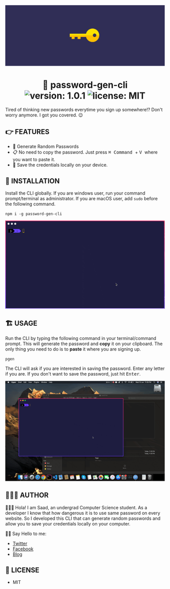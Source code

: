 <img src="./images/cover.png" alt="cover image">

<div align="center">
	<h1>🚀 password-gen-cli<br>
	<img alt="version: 1.0.1" src="https://img.shields.io/badge/version-v1.0.1-green">
	<img alt="license: MIT" src="https://img.shields.io/badge/license-MIT-green">
	</h1>
</div>

Tired of thinking new passwords everytime you sign up somewhere!? Don't worry anymore. I got you covered. 😉

## 👉 FEATURES

-   🔑 Generate Random Passwords
-   📋 No need to copy the password. Just press <kbd>⌘ Command </kbd> + <kbd> V </kbd> where you want to paste it.
-   🚀 Save the credentials locally on your device.

## 🎩 INSTALLATION

Install the CLI globally. If you are windows user, run your command prompt/terminal as administrator. If you are macOS user, add `sudo` before the following command.

```
npm i -g password-gen-cli
```

<img src="./images/installation.gif" alt="CLI installing">

## 🏗 USAGE

Run the CLI by typing the following command in your terminal/command prompt. This will generate the password and **copy** it on your clipboard. The only thing you need to do is to **paste** it where you are signing up.

```
pgen
```

The CLI will ask if you are interested in saving the password. Enter any letter if you are. If you don't want to save the password, just hit <kbd>Enter</kbd>.

<img src="./images/working.gif" alt="working">

## 👨🏻‍💻 AUTHOR

🙋🏻‍♂️ Hola! I am Saad, an undergrad Computer Science student. As a developer I know that how dangerous it is to use same password on every website. So I developed this CLI that can generate random passwords and allow you to save your credentials locally on your computer.

👋🏻 Say Hello to me:

-   [Twitter](https://twitter.com/msaaddev)
-   [Facebook](https://www.facebook.com/msaaddev)
-   [Blog](https://msaad.dev)

## 🔑 LICENSE

-   MIT
